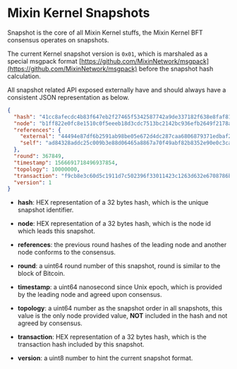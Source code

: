 # Mixin Kernel Snapshots

Snapshot is the core of all Mixin Kernel stuffs, the Mixin Kernel BFT consensus operates on snapshots.

The current Kernel snapshot version is `0x01`, which is marshaled as a special msgpack format [https://github.com/MixinNetwork/msgpack](https://github.com/MixinNetwork/msgpack) before the snapshot hash calculation.

All snapshot related API exposed externally have and should always have a consistent JSON representation as below.

```json
{
  "hash": "41cc8afecdc4b83f647eb2f27465f5342587742a9de337182f638e8faf81b811",
  "node": "b1ff822e0fc8e1510c0f5eeeb18d3cdc7513bc2142bc936efb2649f2178a6b0c",
  "references": {
    "external": "44494e87df6b2591ab98be05e672d4dc287caa6806879371edbaf26204df1ad2",
    "self": "ad84328addc25c009b3e88d06465a8867a70f49abf82b8352e90e0c3cafe6c6c"
  },
  "round": 367849,
  "timestamp": 1566691718496937854,
  "topology": 10000000,
  "transaction": "f9cb8e3c60d5c1911d7c502396f33011423c1263d632e6708786b52718c7963d",
  "version": 1
}
```

- **hash**: HEX representation of a 32 bytes hash, which is the unique snapshot identifier.

- **node**: HEX representation of a 32 bytes hash, which is the node id which leads this snapshot.

- **references**: the previous round hashes of the leading node and another node conforms to the consensus.

- **round**: a uint64 round number of this snapshot, round is similar to the block of Bitcoin.

- **timestamp**: a uint64 nanosecond since Unix epoch, which is provided by the leading node and agreed upon consensus.

- **topology**: a uint64 number as the snapshot order in all snapshots, this value is the only node provided value, **NOT** included in the hash and not agreed by consensus.

- **transaction**: HEX representation of a 32 bytes hash, which is the transaction hash included by this snapshot.

- **version**: a uint8 number to hint the current snapshot format.
